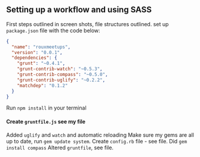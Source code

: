 ## Setting up a workflow and using SASS
First steps outlined in screen shots, file structures outlined.
set up `package.json` file with the code below:  
```json
{
  "name": "rouxmeetups",
  "version": "0.0.1",
  "dependencies": {
    "grunt": "~0.4.1",
    "grunt-contrib-watch": "~0.5.3",
    "grunt-contrib-compass": "~0.5.0",
    "grunt-contrib-uglify": "~0.2.2",
    "matchdep": "0.1.2"
  }
}
```

Run `npm install` in your terminal  
#### Create `gruntfile.js` see my file
Added `uglify` and `watch` and automatic reloading
Make sure my gems are all up to date, run `gem update system`. 
Create `config.rb` file - see file.
Did `gem install compass`
Altered `gruntfile`, see file.